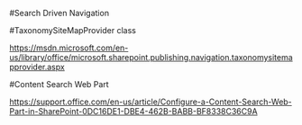 ﻿#Search Driven Navigation

#TaxonomySiteMapProvider class

https://msdn.microsoft.com/en-us/library/office/microsoft.sharepoint.publishing.navigation.taxonomysitemapprovider.aspx

#Content Search Web Part

https://support.office.com/en-us/article/Configure-a-Content-Search-Web-Part-in-SharePoint-0DC16DE1-DBE4-462B-BABB-BF8338C36C9A



























